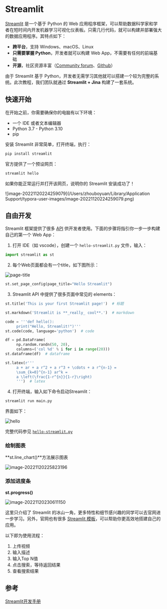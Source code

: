 # Streamlit

[Streamlit](https://streamlit.io/) 是一个基于 Python 的 Web 应用程序框架，可以帮助数据科学家和学者在短时间内开发机器学习可视化仪表板。只需几行代码，就可以构建并部署强大的数据应用程序。其特点如下：

- **跨平台**，支持 Windows、macOS、Linux
- **只需要掌握 Python**，开发者就可以构建 Web App，不需要有任何的前端基础
- **开源**，社区资源丰富（[Community forum](https://discuss.streamlit.io/)、[Github](https://github.com/streamlit/streamlit/)）

由于 Streamlit 基于 Python，开发者无需学习其他就可以搭建一个较为完整的系统。此次教程，我们团队就通过 **Streamlit + Jina** 构建了一套系统。

## 快速开始

在开始之前，你需要确保你的电脑有以下环境：

- 一个 IDE 或者文本编辑器
- Python 3.7 - Python 3.10
- pip

安装 Streamlit 非常简单，打开终端，执行：

```bash
pip install streamlit
```

官方提供了一个预设网页：

```bash
streamlit hello
```

如果你能正常运行并打开该网页，说明你的 Streamlit 安装成功了！

![image-20221120224259079](/Users/zhouboyuan/Library/Application Support/typora-user-images/image-20221120224259079.png)

## 自由开发

Streamlit 框架提供了很多 [API](https://docs.streamlit.io/library/api-reference) 供开发者使用。下面的步骤将指引你一步一步构建自己的第一个 Web App：

1. 打开 IDE（如 vscode），创建一个 `hello-streamlit.py` 文件，输入：

```python
import streamlit as st
```

2. 每个Web页面都会有一个title，如下图所示：

![page-title](./img/page-title.png)

```python
st.set_page_config(page_title="Hello Streamlit")
```

3. Streamlit API 中提供了很多页面中常见的 elements：

```python
st.title('This is your first Streamlit page!')  # 标题

st.markdown('Streamlit is **_really_ cool**.')  # markdown

code = '''def hello():
     print("Hello, Streamlit!")'''
st.code(code, language='python')  # code

df = pd.DataFrame(
     np.random.randn(50, 20),
     columns=('col %d' % i for i in range(20)))
st.dataframe(df)  # dataframe

st.latex(r'''
     a + ar + a r^2 + a r^3 + \cdots + a r^{n-1} =
     \sum_{k=0}^{n-1} ar^k =
     a \left(\frac{1-r^{n}}{1-r}\right)
     ''')  # latex
```

4. 打开终端，输入如下命令启动Streamlit：

```bash
streamlit run main.py
```

界面如下：

![hello](./img/hello-streamlit.png)

完整代码参见 [`hello-streamlit.py`](https://github.com/datawhalechina/vced/blob/709de9a0a0ce6a0b534c243c5bb58e00a08c6379/docs/source/user_guide/Frontend/hello-streamlit.py)

### 绘制图表

**st.line_chart()**方法展示图表

![image-20221120225823196](https://tva1.sinaimg.cn/large/008vxvgGly1h8c047u1cqj30q30d7q46.jpg)

### 添加进度条

**st.progress()**

![image-20221120230611150](https://tva1.sinaimg.cn/large/008vxvgGly1h8c04lw7prj30pr05hmx9.jpg)

这里只介绍了 Streamlit 的冰山一角，更多特性和细节感兴趣的同学可以去官网进一步学习。另外，官网也有很多 [Streamlit 模板](https://streamlit.io/gallery)，可以帮助你更高效地搭建自己的应用。

以下即为使用流程：

1. 上传视频
2. 输入描述
3. 输入Top N值
4. 点击搜索，等待返回结果
5. 查看搜索结果

## 参考

[Streamlit开发手册](http://cw.hubwiz.com/card/c/streamlit-manual/)

